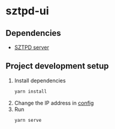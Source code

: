 # sztpd-ui

## Dependencies

* [SZTPD server](https://watsen.net/docs/)

## Project development setup

1. Install dependencies
    ```bash
    yarn install
    ```
2. Change the IP address in [config](vue.config.js)
3. Run
    ```bash
    yarn serve
    ```
